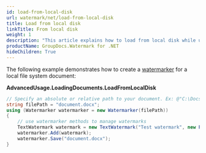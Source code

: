 ```yaml
---
id: load-from-local-disk
url: watermark/net/load-from-local-disk
title: Load from local disk
linkTitle: From local disk
weight: 1
description: "This article explains how to load from local disk while using GroupDocs. Watermarks API."
productName: GroupDocs.Watermark for .NET
hideChildren: True
---
```

The following example demonstrates how to create a [watermarker](https://reference.groupdocs.com/net/watermark/groupdocs.watermark/watermarker/constructors/4) for a local file system document:

**AdvancedUsage.LoadingDocuments.LoadFromLocalDisk**

```csharp
// Specify an absolute or relative path to your document. Ex: @"C:\Docs\document.docx"
string filePath = "document.docx";
using (Watermarker watermarker = new Watermarker(filePath))
{
    // use watermarker methods to manage watermarks
    TextWatermark watermark = new TextWatermark("Test watermark", new Font("Arial", 12));
    watermarker.Add(watermark);
    watermarker.Save("document.docx");
}
```
